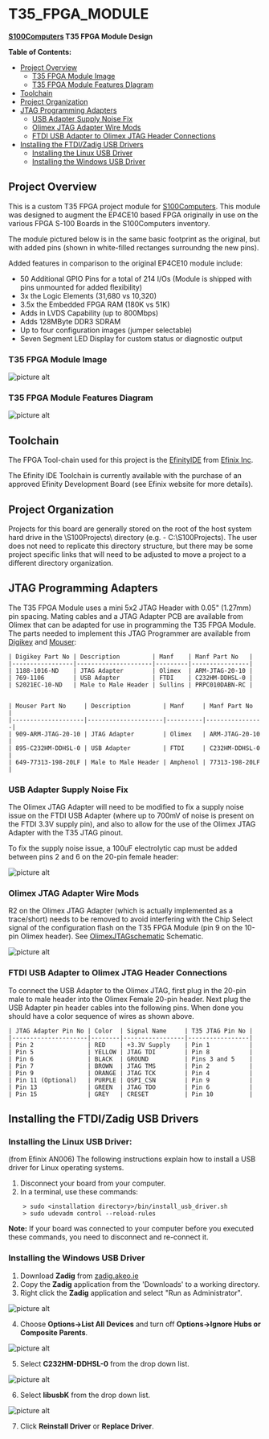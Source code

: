 # T35_FPGA_MODULE
<b>[S100Computers](http://s100computers.com/ "S100Computers") T35 FPGA Module Design</b>

<b>Table of Contents:</b>
- [Project Overview](#protject-overview)
  - [T35 FPGA Module Image](#t35-fpga-module-image)
  - [T35 FPGA Module Features DIagram](#t35-fpga-module-features-diagram)
- [Toolchain](#toolchain)
- [Project Organization](#project-organization)
- [JTAG Programming Adapters](#jtag-programming-adapters)
  - [USB Adapter Supply Noise Fix](#usb-adapter-supply-noise-fix)
  - [Olimex JTAG Adapter Wire Mods](#olimex-jtag-adapter-wire-mods)
  - [FTDI USB Adapter to Olimex JTAG Header Connections](#ftdi-usb-adapter-to-olimex-jtag-header-connections)
- [Installing the FTDI/Zadig USB Drivers](#installing-the-ftdi/zadig-usb-drivers)
  - [Installing the Linux USB Driver](#installing-the-linux-usb-driver)
  - [Installing the Windows USB Driver](#installing-the-windows-usb-driver)

## Project Overview ##

This is a custom T35 FPGA project module for [S100Computers](http://s100computers.com/ "S100 Computers").  This module was designed to augment the EP4CE10 based FPGA originally in use on the various FPGA S-100 Boards in the S100Computers inventory.

The module pictured below is in the same basic footprint as the original, but with added pins (shown in white-filled rectanges surroundng the new pins).

Added features in comparison to the original EP4CE10 module include:
  - 50 Additional GPIO Pins for a total of 214 I/Os (Module is shipped with pins unmounted for added flexibility)
  - 3x the Logic Elements (31,680 vs 10,320)
  - 3.5x the Embedded FPGA RAM (180K vs 51K)
  - Adds in LVDS Capability (up to 800Mbps)
  - Adds 128MByte DDR3 SDRAM
  - Up to four configuration images (jumper selectable)
  - Seven Segment LED Display for custom status or diagnostic output

### T35 FPGA Module Image ###

![picture alt](Docs/T35_FPGA_Module.jpg "T35_FPGA_Module")

### T35 FPGA Module Features Diagram ###

![picture alt](Docs/T35_FPGA_Module_Diagram.jpg "T35_FPGA_Module_Diagram")

## Toolchain ##

The FPGA Tool-chain used for this project is the [EfinityIDE](https://efinixinc.com/products-efinity.html "Efinity IDE Toolchain") from [Efinix Inc](https://efinixinc.com/ "Efinix").

The Efinity IDE Toolchain is currently available with the purchase of an approved Efinity Development Board (see Efinix website for more details).

## Project Organization ##

Projects for this board are generally stored on the root of the host system hard drive in the \S100Projects\ directory (e.g. - C:\S100Projects\).  The user does not need to replicate this directory structure, but there may be some project specific links that will need to be adjusted to move a project to a different directory organization.

## JTAG Programming Adapters ##

The T35 FPGA Module uses a mini 5x2 JTAG Header with 0.05" (1.27mm) pin spacing.  Mating cables and a JTAG Adapter PCB are available from Olimex that can be adapted for use in programming the T35 FPGA Module.  The parts needed to implement this JTAG Programmer are available from [Digikey](https://www.digikey.com) and [Mouser](https://www.mouser.com):

    | Digikey Part No | Description         | Manf    | Manf Part No   |
    |-----------------|---------------------|---------|----------------|
    | 1188-1016-ND    | JTAG Adapter        | Olimex  | ARM-JTAG-20-10 |
    | 769-1106        | USB Adapter         | FTDI    | C232HM-DDHSL-0 |
    | S2021EC-10-ND   | Male to Male Header | Sullins | PRPC010DABN-RC |


    | Mouser Part No     | Description         | Manf     | Manf Part No   |
    |--------------------|---------------------|----------|----------------|
    | 909-ARM-JTAG-20-10 | JTAG Adapter        | Olimex   | ARM-JTAG-20-10 |
    | 895-C232HM-DDHSL-0 | USB Adapter         | FTDI     | C232HM-DDHSL-0 |
    | 649-77313-198-20LF | Male to Male Header | Amphenol | 77313-198-20LF |

### USB Adapter Supply Noise Fix ###

The Olimex JTAG Adapter will need to be modified to fix a supply noise issue on the FTDI USB Adapter (where up to 700mV of noise is present on the FTDI 3.3V supply pin), and also to allow for the use of the Olimex JTAG Adapter with the T35 JTAG pinout.

To fix the supply noise issue, a 100uF electrolytic cap must be added between pins 2 and 6 on the 20-pin female header:

![picture alt](Docs/Olimex_JTAG_100uf_Mod.jpg "Olimex JTAG Supply Noise Fix")

### Olimex JTAG Adapter Wire Mods ###

R2 on the Olimex JTAG Adapter (which is actually implemented as a trace/short) needs to be removed to avoid interfering with the Chip Select signal  of the configuration flash on the T35 FPGA Module (pin 9 on the 10-pin Olimex header).  See [OlimexJTAGschematic](https://www.olimex.com/Products/ARM/JTAG/ARM-JTAG-20-10/resources/ARM-JTAG-20-10_latest-schematic.pdf "Olimex JTAG Adapter") Schematic.

![picture alt](Docs/Olimex_JTAG_Wire_Mod.jpg "Olimex Adapter Wire Mods")

### FTDI USB Adapter to Olimex JTAG Header Connections ###

To connect the USB Adapter to the Olimex JTAG, first plug in the 20-pin male to male header into the Olimex Female 20-pin header.  Next plug the USB Adapter pin header cables into the following pins.  When done you should have a color sequence of wires as shown above.

    | JTAG Adapter Pin No | Color  | Signal Name     | T35 JTAG Pin No |
    |---------------------|--------|-----------------|-----------------|
    | Pin 2               | RED    | +3.3V Supply    | Pin 1           |
    | Pin 5               | YELLOW | JTAG TDI        | Pin 8           |
    | Pin 6               | BLACK  | GROUND          | Pins 3 and 5    |
    | Pin 7               | BROWN  | JTAG TMS        | Pin 2           |
    | Pin 9               | ORANGE | JTAG TCK        | Pin 4           |
    | Pin 11 (Optional)   | PURPLE | QSPI_CSN        | Pin 9           |
    | Pin 13              | GREEN  | JTAG TDO        | Pin 6           |
    | Pin 15              | GREY   | CRESET          | Pin 10          |

## Installing the FTDI/Zadig USB Drivers

### Installing the Linux USB Driver:

(from Efinix AN006)
The following instructions explain how to install a USB driver for Linux operating systems.
  1. Disconnect your board from your computer.
  2. In a terminal, use these commands:
```
    > sudo <installation directory>/bin/install_usb_driver.sh
    > sudo udevadm control --reload-rules
```
<b>Note:</b> If your board was connected to your computer before you executed these commands, you need to disconnect and re-connect it.

### Installing the Windows USB Driver
  1. Download <b>Zadig</b> from [zadig.akeo.ie](https://zadig.akeo.ie/ "zadug.akeo.ie")
  2. Copy the <b>Zadig</b> application from the 'Downloads' to a working directory.
  3. Right click the <b>Zadig</b> application and select "Run as Administrator".

![picture alt](Docs/Zadig-Run-Admin.jpg "Zadig_Run_as_Administrator")

  4. Choose <b>Options->List All Devices</b> and turn off <b>Options->Ignore Hubs or Composite Parents</b>.

![picture alt](Docs/Zadig-Options-Done.jpg "Zadig_Options_Done")

  5. Select <b>C232HM-DDHSL-0</b> from the drop down list.

![picture alt](Docs/Zadig-C232HM-Select.jpg "Zadig_Select_C232HM_Select")

  6. Select <b>libusbK</b> from the drop down list.

![picture alt](Docs/Zadig-Install-Settings.jpg "Zadig_Install_Settings")

  7. Click <b>Reinstall Driver</b> or <b>Replace Driver</b>.
  
